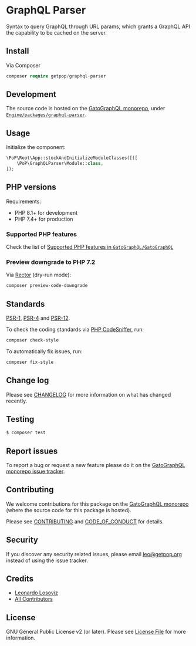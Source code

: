 # GraphQL Parser

<!--
[![Build Status][ico-travis]][link-travis]
[![Quality Score][ico-code-quality]][link-code-quality]
[![Software License][ico-license]](LICENSE.md)
[![Latest Version on Packagist][ico-version]][link-packagist]
[![Coverage Status][ico-scrutinizer]][link-scrutinizer]
[![Total Downloads][ico-downloads]][link-downloads]
-->

Syntax to query GraphQL through URL params, which grants a GraphQL API the capability to be cached on the server.

## Install

Via Composer

```php bash
composer require getpop/graphql-parser
```

## Development

The source code is hosted on the [GatoGraphQL monorepo](https://github.com/GatoGraphQL/GatoGraphQL), under [`Engine/packages/graphql-parser`](https://github.com/GatoGraphQL/GatoGraphQL/tree/master/layers/Engine/packages/graphql-parser).

## Usage

Initialize the component:

``` php
\PoP\Root\App::stockAndInitializeModuleClasses([([
    \PoP\GraphQLParser\Module::class,
]);
```

## PHP versions

Requirements:

- PHP 8.1+ for development
- PHP 7.4+ for production

### Supported PHP features

Check the list of [Supported PHP features in `GatoGraphQL/GatoGraphQL`](https://github.com/GatoGraphQL/GatoGraphQL/blob/master/docs/supported-php-features.md)

### Preview downgrade to PHP 7.2

Via [Rector](https://github.com/rectorphp/rector) (dry-run mode):

```bash
composer preview-code-downgrade
```

## Standards

[PSR-1](https://www.php-fig.org/psr/psr-1), [PSR-4](https://www.php-fig.org/psr/psr-4) and [PSR-12](https://www.php-fig.org/psr/psr-12).

To check the coding standards via [PHP CodeSniffer](https://github.com/squizlabs/PHP_CodeSniffer), run:

``` bash
composer check-style
```

To automatically fix issues, run:

``` bash
composer fix-style
```

## Change log

Please see [CHANGELOG](CHANGELOG.md) for more information on what has changed recently.

## Testing

```php bash
$ composer test
```

## Report issues

To report a bug or request a new feature please do it on the [GatoGraphQL monorepo issue tracker](https://github.com/GatoGraphQL/GatoGraphQL/issues).

## Contributing

We welcome contributions for this package on the [GatoGraphQL monorepo](https://github.com/GatoGraphQL/GatoGraphQL) (where the source code for this package is hosted).

Please see [CONTRIBUTING](CONTRIBUTING.md) and [CODE_OF_CONDUCT](CODE_OF_CONDUCT.md) for details.

## Security

If you discover any security related issues, please email leo@getpop.org instead of using the issue tracker.

## Credits

- [Leonardo Losoviz][link-author]
- [All Contributors][link-contributors]

## License

GNU General Public License v2 (or later). Please see [License File](LICENSE.md) for more information.

[ico-version]: https://img.shields.io/packagist/v/getpop/graphql-parser.svg?style=flat-square
[ico-license]: https://img.shields.io/badge/license-GPLv2-brightgreen.svg?style=flat-square
[ico-travis]: https://img.shields.io/travis/getpop/graphql-parser/master.svg?style=flat-square
[ico-scrutinizer]: https://img.shields.io/scrutinizer/coverage/g/getpop/graphql-parser.svg?style=flat-square
[ico-code-quality]: https://img.shields.io/scrutinizer/g/getpop/graphql-parser.svg?style=flat-square
[ico-downloads]: https://img.shields.io/packagist/dt/getpop/graphql-parser.svg?style=flat-square

[link-packagist]: https://packagist.org/packages/getpop/graphql-parser
[link-travis]: https://travis-ci.org/getpop/graphql-parser
[link-scrutinizer]: https://scrutinizer-ci.com/g/getpop/graphql-parser/code-structure
[link-code-quality]: https://scrutinizer-ci.com/g/getpop/graphql-parser
[link-downloads]: https://packagist.org/packages/getpop/graphql-parser
[link-author]: https://github.com/leoloso
[link-contributors]: ../../../../../../contributors
